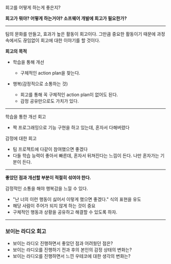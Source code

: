 회고를 어떻게 하는게 좋은지?

**회고가 뭐야? 어떻게 하는거야? 소프웨어 개발에 회고가 필요한가?**

---

팀의 문화를 만들고, 효과가 높은 활동이 회고이다. 그만큼 중요한 활동이기 때문에 과정속에서도 끊임없이 회고에 대한 이야기를 할 것이다.

**회고의 목적**

- 학습을 통해 개선
  - 구체적인 action plan을 찾는다.

- 행복(감정적으로 소통하는 것)
  - 회고를 통해 꼭 구체적인 action plan이 없어도 된다.
  - 감정 공유만으로도 가치가 있다.

---

학습을 통한 개선 회고

- 짝 프로그래밍으로 기능 구현을 하고 있는데, 혼자서 다해버렸다

감정에 대한 회고

- 팀 프로젝트에 다같이 참여했으면 좋겠다
- 다들 학습 능력이 좋아서 빠른데, 혼자서 뒤쳐진다는 느낌이 든다. 나만 혼자가는 기분이 든다.

---

**좋았던 점과 개선할 부분이 적절히 섞여야 한다.**

감정적인 소통을 해야 행복감을 느낄 수 있다.

- "난 너의 이런 행동이 싫어서 이렇게 했으면 좋겠다." 식의 표현을 유도
- 해당 사람이 주어가 되지 않게 하는 것이 중요
- 구체적인 행동과 상황을 공유하고 해결할 수 있도록 하자.



---

### 보이는 라디오 회고

- 보이는 라디오 진행하면서 좋았던 점과 어려웠던 점은?
- 보이는 라디오를 진행하기 전과 후의 본인의 감정 상태의 변화는?
- 보이는 라디오를 진행하면서 느낀 우테코에 대한 생각의 변화는?